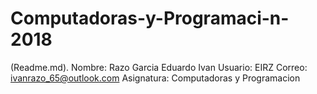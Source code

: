 # Computadoras-y-Programaci-n-2018
(Readme.md).
Nombre: Razo Garcia Eduardo Ivan
Usuario: EIRZ
Correo: ivanrazo_65@outlook.com
Asignatura: Computadoras y Programacion
